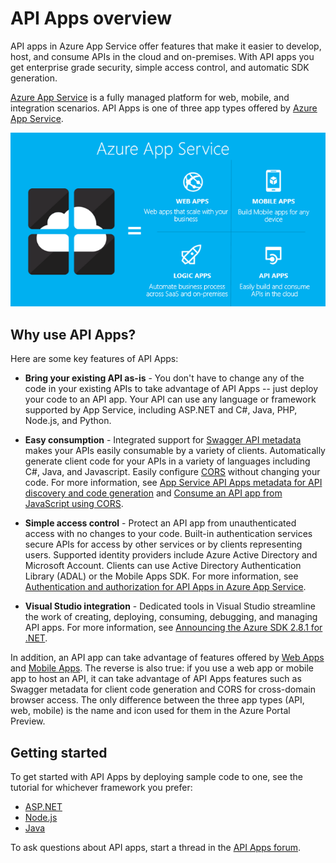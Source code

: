 <properties 
	pageTitle="API Apps introduction | Azure" 
	description="Learn how Azure App Service helps you develop, host, and consume RESTful APIs." 
	services="app-service\api" 
	documentationCenter=".net" 
	authors="tdykstra" 
	manager="wpickett" 
	editor=""/>

<tags 
	ms.service="app-service-api" 
	ms.workload="web" 
	ms.tgt_pltfrm="na" 
	ms.devlang="na" 
	ms.topic="get-started-article" 
	ms.date="08/23/2016" 
	wacn.date="" 
	ms.author="rachelap"/>

# API Apps overview

API apps in Azure App Service offer features that make it easier to develop, host, and consume APIs in the cloud and on-premises. With API apps you get enterprise grade security, simple access control, and automatic SDK generation.

[Azure App Service](/documentation/articles/app-service-value-prop-what-is/) is a fully managed platform for web, mobile, and integration scenarios. API Apps is one of three app types offered by [Azure App Service](/documentation/articles/app-service-value-prop-what-is/).

![App types in Azure App Service](./media/app-service-api-apps-why-best-platform/appservicesuite.png)

## Why use API Apps?

Here are some key features of API Apps:

- **Bring your existing API as-is** - You don't have to change any of the code in your existing APIs to take advantage of API Apps -- just deploy your code to an API app. Your API can use any language or framework supported by App Service, including ASP.NET and C#, Java, PHP, Node.js, and Python.

- **Easy consumption** - Integrated support for [Swagger API metadata](http://swagger.io/) makes your APIs easily consumable by a variety of clients.  Automatically generate client code for your APIs in a variety of languages including C#, Java, and Javascript. Easily configure [CORS](/documentation/articles/app-service-api-cors-consume-javascript/) without changing your code. For more information, see [App Service API Apps metadata for API discovery and code generation](/documentation/articles/app-service-api-metadata/) and [Consume an API app from JavaScript using CORS](/documentation/articles/app-service-api-cors-consume-javascript/). 

- **Simple access control** - Protect an API app from unauthenticated access with no changes to your code. Built-in authentication services secure APIs for access by other services or by clients representing users. Supported identity providers include Azure Active Directory and Microsoft Account. Clients can use Active Directory Authentication Library (ADAL) or the Mobile Apps SDK. For more information, see [Authentication and authorization for API Apps in Azure App Service](/documentation/articles/app-service-api-authentication/).

- **Visual Studio integration** - Dedicated tools in Visual Studio streamline the work of creating, deploying, consuming, debugging, and managing API apps. For more information, see [Announcing the Azure SDK 2.8.1 for .NET](https://azure.microsoft.com/blog/announcing-azure-sdk-2-8-1-for-net/).

In addition, an API app can take advantage of features offered by [Web Apps](/documentation/articles/app-service-web-overview/) and [Mobile Apps](/documentation/articles/app-service-mobile-value-prop/). The reverse is also true: if you use a web app or mobile app to host an API, it can take advantage of API Apps features such as Swagger metadata for client code generation and CORS for cross-domain browser access. The only difference between the three app types (API, web, mobile) is the name and icon used for them in the Azure Portal Preview.

## Getting started

To get started with API Apps by deploying sample code to one, see the tutorial for whichever framework you prefer:

* [ASP.NET](/documentation/articles/app-service-api-dotnet-get-started/) 
* [Node.js](/documentation/articles/app-service-api-nodejs-api-app/) 
* [Java](/documentation/articles/app-service-api-java-api-app/) 

To ask questions about API apps, start a thread in the [API Apps forum](https://social.msdn.microsoft.com/Forums/zh-cn/home?forum=AzureAPIApps). 
